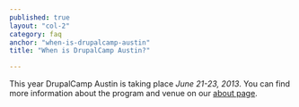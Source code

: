 ```yaml
---
published: true
layout: "col-2"
category: faq
anchor: "when-is-drupalcamp-austin"
title: "When is DrupalCamp Austin?"

---
```


This year DrupalCamp Austin is taking place _June 21-23, 2013_. You can find more information about the program and venue on our [about page](/about).
